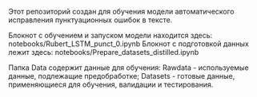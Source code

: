 Этот репозиторий создан для обучения модели автоматического исправления пунктуационных ошибок в тексте.

Блокнот с обучением и запуском модели находится здесь: notebooks/Rubert_LSTM_punct_0.ipynb
Блокнот с подготовкой данных лежит здесь: notebooks/Prepare_datasets_distilled.ipynb

Папка Data содержит данные для обучения:
Rawdata - используемые данные, подлежащие предобработке;
Datasets - готовые данные, применяющиеся для обучения, валидации и тестирования.
